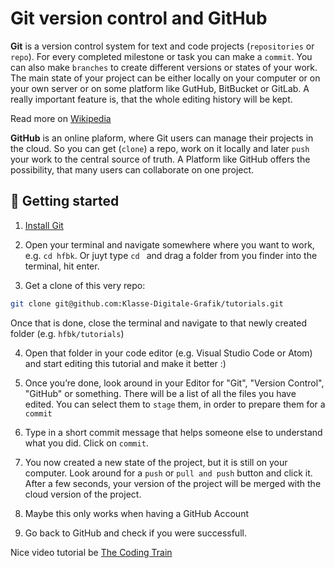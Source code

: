 # Git version control and GitHub

**Git** is a version control system for text and code projects (`repositories` or `repo`). For every completed milestone or task you can make a `commit`. You can also make `branches` to create different versions or states of your work. The main state of your project can be either locally on your computer or on your own server or on some platform like GutHub, BitBucket or GitLab. A really important feature is, that the whole editing history will be kept.

Read more on [Wikipedia](https://de.wikipedia.org/wiki/Git)

**GitHub** is an online plaform, where Git users can manage their projects in the cloud. So you can get (`clone`) a repo, work on it locally and later `push` your work to the central source of truth.
A Platform like GitHub offers the possibility, that many users can collaborate on one project.

## 🎉 Getting started

1. [Install Git](https://git-scm.com/book/en/v2/Getting-Started-Installing-Git)

2. Open your terminal and navigate somewhere where you want to work, e.g. `cd hfbk`. Or juyt type `cd ` and drag a folder from you finder into the terminal, hit enter.

3. Get a clone of this very repo:
```bash
git clone git@github.com:Klasse-Digitale-Grafik/tutorials.git
```
Once that is done, close the terminal and navigate to that newly created folder (e.g. `hfbk/tutorials`)

4. Open that folder in your code editor (e.g. Visual Studio Code or Atom) and start editing this tutorial and make it better :)

5. Once you’re done, look around in your Editor for "Git", "Version Control", "GitHub" or something. There will be a list of all the files you have edited. You can select them to `stage` them, in order to prepare them for a `commit`

6. Type in a short commit message that helps someone else to understand what you did. Click on `commit`.

7. You now created a new state of the project, but it is still on your computer. Look around for a `push` or `pull and push` button and click it. After a few seconds, your version of the project will be merged with the cloud version of the project.

8. Maybe this only works when having a GitHub Account

9. Go back to GitHub and check if you were successfull.

Nice video tutorial be [The Coding Train](https://www.youtube.com/playlist?list=PLRqwX-V7Uu6ZF9C0YMKuns9sLDzK6zoiV)
